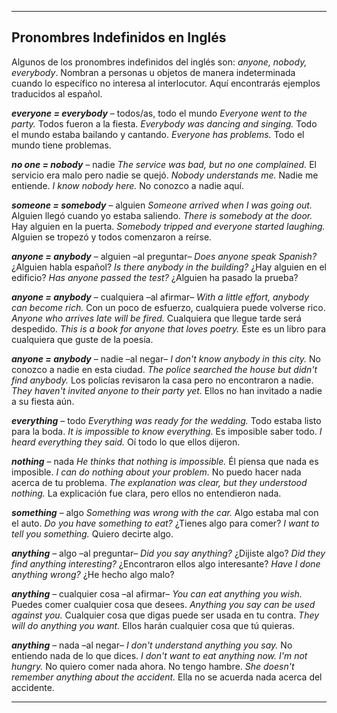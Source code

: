 
---

## Pronombres Indefinidos en Inglés

Algunos de los pronombres indefinidos del inglés son: *anyone, nobody, everybody*. Nombran a personas u objetos de manera indeterminada cuando lo específico no interesa al interlocutor. Aquí encontrarás ejemplos traducidos al español.

***everyone = everybody*** – todos/as, todo el mundo
*Everyone went to the party.*
Todos fueron a la fiesta.
*Everybody was dancing and singing.*
Todo el mundo estaba bailando y cantando.
*Everyone has problems.*
Todo el mundo tiene problemas.

***no one = nobody*** – nadie
*The service was bad, but no one complained.*
El servicio era malo pero nadie se quejó.
*Nobody understands me.*
Nadie me entiende.
*I know nobody here.*
No conozco a nadie aquí.

***someone = somebody*** – alguien
*Someone arrived when I was going out.*
Alguien llegó cuando yo estaba saliendo.
*There is somebody at the door.*
Hay alguien en la puerta.
*Somebody tripped and everyone started laughing.*
Alguien se tropezó y todos comenzaron a reírse.

***anyone = anybody*** – alguien –al preguntar–
*Does anyone speak Spanish?*
¿Alguien habla español?
*Is there anybody in the building?*
¿Hay alguien en el edificio?
*Has anyone passed the test?*
¿Alguien ha pasado la prueba?

***anyone = anybody*** – cualquiera –al afirmar–
*With a little effort, anybody can become rich.*
Con un poco de esfuerzo, cualquiera puede volverse rico.
*Anyone who arrives late will be fired.*
Cualquiera que llegue tarde será despedido.
*This is a book for anyone that loves poetry.*
Éste es un libro para cualquiera que guste de la poesía.

***anyone = anybody*** – nadie –al negar–
*I don't know anybody in this city.*
No conozco a nadie en esta ciudad.
*The police searched the house but didn't find anybody.*
Los policías revisaron la casa pero no encontraron a nadie.
*They haven't invited anyone to their party yet.*
Ellos no han invitado a nadie a su fiesta aún.

***everything*** – todo
*Everything was ready for the wedding.*
Todo estaba listo para la boda.
*It is impossible to know everything.*
Es imposible saber todo.
*I heard everything they said.*
Oí todo lo que ellos dijeron.

***nothing*** – nada
*He thinks that nothing is impossible.*
Él piensa que nada es imposible.
*I can do nothing about your problem.*
No puedo hacer nada acerca de tu problema.
*The explanation was clear, but they understood nothing.*
La explicación fue clara, pero ellos no entendieron nada.

***something*** – algo
*Something was wrong with the car.*
Algo estaba mal con el auto.
*Do you have something to eat?*
¿Tienes algo para comer?
*I want to tell you something.*
Quiero decirte algo.

***anything*** – algo –al preguntar–
*Did you say anything?*
¿Dijiste algo?
*Did they find anything interesting?*
¿Encontraron ellos algo interesante?
*Have I done anything wrong?*
¿He hecho algo malo?

***anything*** – cualquier cosa –al afirmar–
*You can eat anything you wish.*
Puedes comer cualquier cosa que desees.
*Anything you say can be used against you.*
Cualquier cosa que digas puede ser usada en tu contra.
*They will do anything you want.*
Ellos harán cualquier cosa que tú quieras.

***anything*** – nada –al negar–
*I don't understand anything you say.*
No entiendo nada de lo que dices.
*I don't want to eat anything now. I'm not hungry.*
No quiero comer nada ahora. No tengo hambre.
*She doesn't remember anything about the accident.*
Ella no se acuerda nada acerca del accidente.

---

